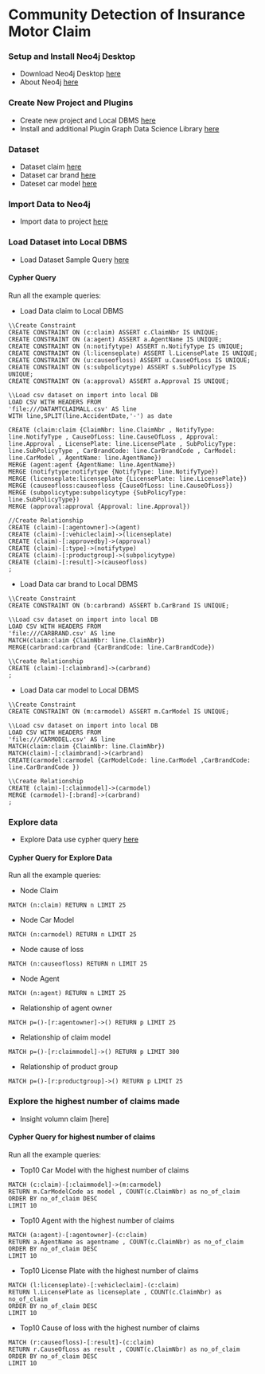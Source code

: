 # Community Detection of Insurance Motor Claim
### Setup and Install Neo4j Desktop
 - Download Neo4j Desktop [here](https://neo4j.com/download/)
 - About Neo4j [here](https://neo4j.com/product/#neo4j-desktop)
### Create New Project and Plugins
- Create new project and Local DBMS [here](https://github.com/phuritanc/git-snaneo4j/blob/main/Create%20Project.pdf)
- Install and additional Plugin Graph Data Science Library  [here](https://github.com/phuritanc/git-snaneo4j/blob/main/Plugins%20Graph%20Data%20Science.pdf)
### Dataset
- Dataset claim [here](https://github.com/phuritanc/git-snaneo4j/blob/main/DATAMTCLAIMALL.csv)
- Dataset car brand [here](https://github.com/phuritanc/git-snaneo4j/blob/main/CARBRAND.csv)
- Dateset car model [here](https://github.com/phuritanc/git-snaneo4j/blob/main/CARMODEL.csv)
### Import Data to Neo4j
- Import data to project [here](https://github.com/phuritanc/git-snaneo4j/blob/main/Import%20Dataset%20to%20neo4j.pdf)
### Load Dataset into Local DBMS
- Load Dataset Sample Query [here](https://github.com/phuritanc/git-snaneo4j/blob/main/Load%20Data.pdf)
#### Cypher Query
Run all the example queries:
- Load Data claim to Local DBMS
```
\\Create Constraint
CREATE CONSTRAINT ON (c:claim) ASSERT c.ClaimNbr IS UNIQUE;
CREATE CONSTRAINT ON (a:agent) ASSERT a.AgentName IS UNIQUE;
CREATE CONSTRAINT ON (n:notifytype) ASSERT n.NotifyType IS UNIQUE;
CREATE CONSTRAINT ON (l:licenseplate) ASSERT l.LicensePlate IS UNIQUE;
CREATE CONSTRAINT ON (u:causeofloss) ASSERT u.CauseOfLoss IS UNIQUE;
CREATE CONSTRAINT ON (s:subpolicytype) ASSERT s.SubPolicyType IS UNIQUE;
CREATE CONSTRAINT ON (a:approval) ASSERT a.Approval IS UNIQUE;
```
```
\\Load csv dataset on import into local DB
LOAD CSV WITH HEADERS FROM 
'file:///DATAMTCLAIMALL.csv' AS line 
WITH line,SPLIT(line.AccidentDate,'-') as date

CREATE (claim:claim {ClaimNbr: line.ClaimNbr , NotifyType: line.NotifyType , CauseOfLoss: line.CauseOfLoss , Approval: line.Approval , LicensePlate: line.LicensePlate , SubPolicyType: line.SubPolicyType , CarBrandCode: line.CarBrandCode , CarModel: line.CarModel , AgentName: line.AgentName})
MERGE (agent:agent {AgentName: line.AgentName})
MERGE (notifytype:notifytype {NotifyType: line.NotifyType})
MERGE (licenseplate:licenseplate {LicensePlate: line.LicensePlate})
MERGE (causeofloss:causeofloss {CauseOfLoss: line.CauseOfLoss})
MERGE (subpolicytype:subpolicytype {SubPolicyType: line.SubPolicyType})
MERGE (approval:approval {Approval: line.Approval})

//Create Relationship
CREATE (claim)-[:agentowner]->(agent)
CREATE (claim)-[:vehicleclaim]->(licenseplate)
CREATE (claim)-[:approvedby]->(approval)
CREATE (claim)-[:type]->(notifytype)
CREATE (claim)-[:productgroup]->(subpolicytype)
CREATE (claim)-[:result]->(causeofloss)
;
```
- Load Data car brand to Local DBMS
```
\\Create Constraint
CREATE CONSTRAINT ON (b:carbrand) ASSERT b.CarBrand IS UNIQUE;
```
```
\\Load csv dataset on import into local DB
LOAD CSV WITH HEADERS FROM 
'file:///CARBRAND.csv' AS line
MATCH(claim:claim {ClaimNbr: line.ClaimNbr})
MERGE(carbrand:carbrand {CarBrandCode: line.CarBrandCode})

\\Create Relationship
CREATE (claim)-[:claimbrand]->(carbrand)
;
```
- Load Data car model to Local DBMS
```
\\Create Constraint
CREATE CONSTRAINT ON (m:carmodel) ASSERT m.CarModel IS UNIQUE;
```
```
\\Load csv dataset on import into local DB
LOAD CSV WITH HEADERS FROM 
'file:///CARMODEL.csv' AS line
MATCH(claim:claim {ClaimNbr: line.ClaimNbr})
MATCH(claim)-[:claimbrand]->(carbrand)
CREATE(carmodel:carmodel {CarModelCode: line.CarModel ,CarBrandCode: line.CarBrandCode })

\\Create Relationship
CREATE (claim)-[:claimmodel]->(carmodel)
MERGE (carmodel)-[:brand]->(carbrand)
;
```
### Explore data
- Explore Data use cypher query [here](https://github.com/phuritanc/git-snaneo4j/blob/main/Explore%20Data%20Node%20and%20Relationship.pdf)
#### Cypher Query for Explore Data
Run all the example queries:
- Node Claim
```
MATCH (n:claim) RETURN n LIMIT 25
```
- Node Car Model
```
MATCH (n:carmodel) RETURN n LIMIT 25
```
- Node cause of loss
```
MATCH (n:causeofloss) RETURN n LIMIT 25
```
- Node Agent
```
MATCH (n:agent) RETURN n LIMIT 25
```
- Relationship of agent owner
```
MATCH p=()-[r:agentowner]->() RETURN p LIMIT 25
```
- Relationship of claim model
```
MATCH p=()-[r:claimmodel]->() RETURN p LIMIT 300
```
- Relationship of product group
```
MATCH p=()-[r:productgroup]->() RETURN p LIMIT 25
```
### Explore the highest number of claims made
- Insight volumn claim [here]
#### Cypher Query for highest number of claims
Run all the example queries:
- Top10 Car Model with the highest number of claims
``` 
MATCH (c:claim)-[:claimmodel]->(m:carmodel)
RETURN m.CarModelCode as model , COUNT(c.ClaimNbr) as no_of_claim
ORDER BY no_of_claim DESC
LIMIT 10
```
- Top10 Agent with the highest number of claims
```
MATCH (a:agent)-[:agentowner]-(c:claim)
RETURN a.AgentName as agentname , COUNT(c.ClaimNbr) as no_of_claim
ORDER BY no_of_claim DESC
LIMIT 10
```
- Top10 License Plate with the highest number of claims
```
MATCH (l:licenseplate)-[:vehicleclaim]-(c:claim)
RETURN l.LicensePlate as licenseplate , COUNT(c.ClaimNbr) as no_of_claim
ORDER BY no_of_claim DESC
LIMIT 10
```
- Top10 Cause of loss with the highest number of claims
```
MATCH (r:causeofloss)-[:result]-(c:claim)
RETURN r.CauseOfLoss as result , COUNT(c.ClaimNbr) as no_of_claim
ORDER BY no_of_claim DESC
LIMIT 10
```